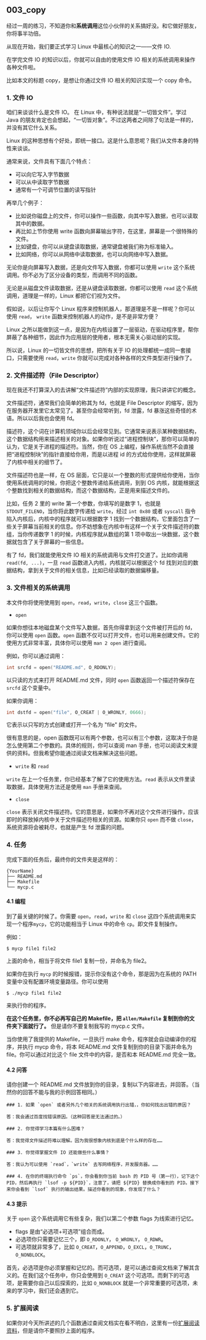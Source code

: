 ## 003_copy

经过一周的练习，不知道你和**系统调用**这位小伙伴的关系搞好没。和它做好朋友，你将事半功倍。

从现在开始，我们要正式学习 Linux 中最核心的知识之一——文件 IO.

在学完文件 IO 的知识以后，你就可以自由的使用文件 IO 相关的系统调用来操作各种文件啦。

比如本文的标题 copy，是想让你通过文件 IO 相关的知识实现一个 copy 命令。

### 1. 文件 IO

咱们来谈谈什么是文件 IO。 在 Linux 中，有种说法就是“一切皆文件”。学过 Java 的朋友肯定也会想起，“一切皆对象”。不过这两者之间除了句法是一样的，并没有其它什么关系。

Linux 的这种思想有个好处，即统一接口。这是什么意思呢？我们从文件本身的特性来谈谈。

通常来说，文件具有下面几个特点：

- 可以向它写入字节数据
- 可以从中读取字节数据
- 通常有一个可调节位置的读写指针

再举几个例子：
- 比如说你磁盘上的文件，你可以操作一些函数，向其中写入数据，也可以读取其中的数据。
- 再比如上节你使用 write 函数向屏幕输出字符，在这里，屏幕是一个很特殊的文件。
- 比如键盘，你可以从键盘读取数据，通常键盘被我们称为标准输入。
- 比如网络，你可以从网络中读取数据，也可以向网络中写入数据。

无论你是向屏幕写入数据，还是向文件写入数据，你都可以使用 `write` 这个系统调用。你不必为了区分设备的类型，而调用不同的函数。

无论是从磁盘文件读取数据，还是从键盘读取数据，你都可以使用 `read` 这个系统调用，道理是一样的，Linux 都把它们视为文件。

假如说，以后让你写个 Linux 程序来控制机器人，那道理是不是一样呢？你可以使用 `read`， `write` 函数来控制机器人的动作，是不是非常方便？

Linux 之所以能做到这一点，是因为在内核设置了一层驱动，在驱动程序里，帮你屏蔽了各种细节，因此作为应用层的使用者，根本无需关心驱动层的实现。

所以说，Linux 的一切皆文件的思想，把所有关于 IO 的处理都统一成同一套接口，只需要使用 `read`，`write` 你就可以完成对各种各样的文件类型进行操作了。

### 2. 文件描述符（File Descriptor）

现在我还不打算深入的去讲解“文件描述符”内部的实现原理，我只讲讲它的概念。

文件描述符，通常我们会简单的称其为 fd，也就是 File Descriptor 的缩写，因为在服务器开发里它太常见了。甚至你会经常听到，fd 泄露，fd 暴涨这些奇怪的术语。所以以后我也会使用 fd。

描述符，这个词在计算机领域你以后会经常见到。它通常来说表示某种数据结构，这个数据结构用来描述相关的对象。如果你听说过“进程控制块”，那你可以简单的认为，它是关于进程的描述符。当然，你在 OS 上编程，操作系统当然不会直接把“进程控制块”的指针直接给你用，而是以进程 id 的方式给你使用，这样就屏蔽了内核中相关的细节了。

文件描述符也是一样，在 OS 层面，它只是以一个整数的形式提供给你使用，当你使用系统调用的时候，你把这个整数传递给系统调用，到到 OS 内核，就能根据这个整数找到相关的数据结构，而这个数据结构，正是用来描述文件的。

比如，任务 2 里的 write 第一个参数，你填写的是数字 1，也就是 `STDOUT_FILENO`，当你将此数字传递给 `write`，经过 `int 0x80` 或者 `syscall` 指令陷入内核后，内核中的程序就可以根据数字 1 找到一个数据结构，它里面包含了一些关于屏幕当前相关的信息。你不妨想象在内核中有这样一个关于文件描述符的数组，当你传递数字 1 的时候，内核程序就从数组的第 1 项中取出一块数据，这个数据就包含了关于屏幕的一些信息。

有了 fd，我们就能使用文件 IO 相关的系统调用与文件打交道了。比如你调用 `read(fd, ...)`，一旦 `read` 函数进入内核，内核就可以根据这个 fd 找到对应的数据结构，拿到关于文件的相关信息，比如已经读取的数据偏移量。

### 3. 文件相关的系统调用

本文件你将使用使用到 `open`，`read`，`write`，`close` 这三个函数。

- `open`

如果你想往本地磁盘某个文件写入数据，首先你得拿到这个文件被打开后的 fd，你可以使用 `open` 函数。`open` 函数不仅可以打开文件，也可以用来创建文件。它的使用方式非常丰富，具体你可以使用 `man 2 open` 进行查阅。

例如，你可以通过调用：

```c
int srcfd = open("README.md", O_RDONLY);
```

以只读的方式来打开 README.md 文件，同时 `open` 函数返回一个描述符保存在 `srcfd` 这个变量中。

如果你调用：

```c
int dstfd = open("file", O_CREAT | O_WRONLY, 0666);
```

它表示以只写的方式创建或打开一个名为 "file" 的文件。

很有意思的是，open 函数既可以有两个参数，也可以有三个参数，这取决于你是怎么使用第二个参数的。具体的规则，你可以查阅 man 手册，也可以阅读文末提供的资料。但我希望你能通过阅读文档来解决这些问题。

- `write` 和 `read`

`write` 在上一个任务里，你已经基本了解了它的使用方法。`read` 表示从文件里读取数据，具体使用方法还是使用 `man` 手册来查阅。

- `close`

`close` 表示关闭文件描述符。它的意思是，如果你不再对这个文件进行操作，应该即时的释放掉内核中关于文件描述符相关的资源。如果你只 `open` 而不做 `close`，系统资源将会被耗尽，也就是产生 fd 泄露的问题。

### 4. 任务

完成下面的任务后，最终你的文件夹是这样的：

```
{YourName}
├── README.md
├── Makefile
└── mycp.c
```

#### 4.1 编程

到了最关键的时候了。你需要 `open`，`read`，`write` 和 `close` 这四个系统调用来实现一个程序`mycp`，它的功能相当于 Linux 中的命令 `cp`。即文件复制操作。

例如：

```shell
$ mycp file1 file2
```

上面的命令，相当于将文件 file1 复制一份，并命名为 file2。

如果你在执行 `mycp` 的时候报错，提示你没有这个命令，那是因为在系统的 PATH 变量中没有配置环境变量路径。你可以使用

```shell
$ ./mycp file1 file2
```

来执行你的程序。



**在这个任务里，你不必再写自己的 Makefile，把 `allen/Makefile` 复制到你的文件夹下面就行了。** 但是请你不要复制我写的 mycp.c 文件。

当你使用了我提供的 Makefile，一旦执行 make 命令，程序就会自动编译你的程序，并执行 mycp 命令，将本 README.md 文件复制到你的目录下面并命名为 file。你可以通过对比这个 file 文件中的内容，是否和本 README.md 完全一致。

#### 4.2 问答

请你创建一个 README.md 文件放到你的目录，复制以下内容进去，并回答。（当然你的回答不能与我的示例回答相同。）

```
### 1. 如果 `open` 或者另外几个相关的系统调用执行出错，，你如何找出出错的原因？

答：我会通过百度找错误原因。（这种回答是无法通过的。）

### 2. 你觉得学习本篇有什么困难？

答：我觉得文件描述符难以理解。因为我很想象内核到底是个什么样的存在……

### 3. 你觉得掌握文件 IO 还能做些什么事情？

答：我认为可以使用 `read`，`write` 去写网络程序，开发服务器。……

### 4. 在你的终端执行命令 `ps`，你会看到你当前 bash 的 PID 号（第一行），记下这个 PID，然后再执行 `lsof -p ${PID}`，注意了，请把 ${PID} 替换成你看到的 PID。接下来你会看到 `lsof` 执行的输出结果。描述你看到的现象，你发现了什么？
```

#### 4.3 提示

关于 `open` 这个系统调用它有些复杂，我们以第二个参数 flags 为线索进行记忆。

- flags 是由“必选项+可选项”组合而成。
- 必选项你只需要记忆三个，即 `O_RDONLY`， `O_WRONLY`， `O_RDWR`。
- 可选项就非常多了，比如 `O_CREAT`，`O_APPEND`，`O_EXCL`，`O_TRUNC`，`O_NONBLOCK`。

首先，必选项是你必须掌握和记忆的。而可选项，是可以通过查阅文档来了解其含义的。在我们这个任务中，你只会使用到 `O_CREAT` 这个可选项。而剩下的可选项，是需要你自己以后探索的，比如 `O_NONBLOCK` 就是一个非常重要的可选项，未来的学习中，我们还会遇到它。

### 5. 扩展阅读

如果你对今天所讲述的几个函数通过查阅文档实在看不明白，这里有一份[扩展阅读资料](https://blog.csdn.net/q1007729991/article/details/52563279)，但是请你不要照抄上面的程序。
